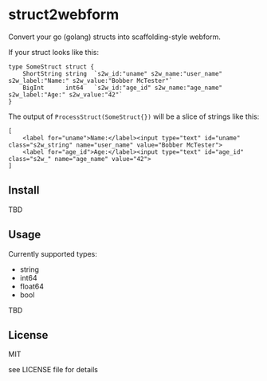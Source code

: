 # struct2webform

Convert your go (golang) structs into scaffolding-style webform.


If your struct looks like this:

	type SomeStruct struct {
		ShortString string  `s2w_id:"uname" s2w_name:"user_name" s2w_label:"Name:" s2w_value:"Bobber McTester"`
		BigInt      int64   `s2w_id:"age_id" s2w_name:"age_name" s2w_label:"Age:" s2w_value:"42"`
	}

The output of `ProcessStruct(SomeStruct{})` will be a slice of strings like this:

	[
		<label for="uname">Name:</label><input type="text" id="uname" class="s2w_string" name="user_name" value="Bobber McTester">
		<label for="age_id">Age:</label><input type="text" id="age_id" class="s2w_" name="age_name" value="42">
	]

## Install

TBD

## Usage

Currently supported types:

- string
- int64
- float64
- bool

TBD

## License

MIT

see LICENSE file for details